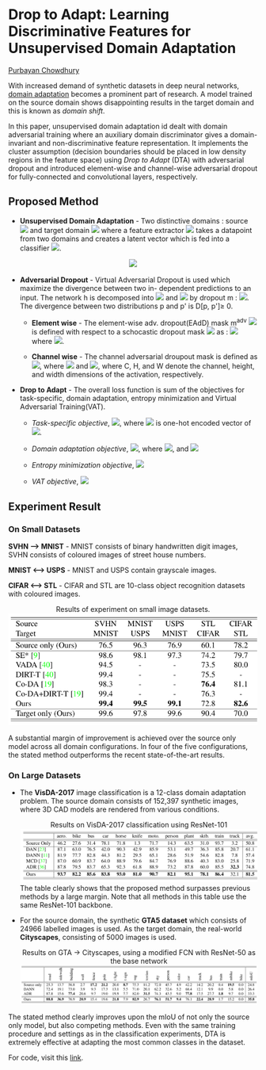 # Drop to Adapt: Learning Discriminative Features for Unsupervised Domain Adaptation

[Purbayan Chowdhury](https://www.linkedin.com/in/purbayan-chowdhury-38126914a/)

With increased demand of synthetic datasets in deep neural networks, [domain adaptation](https://en.wikipedia.org/wiki/Domain_adaptation) becomes a prominent part of research. A model trained on the source domain shows disappointing results in the target domain and this is known as _domain shift_.

In this paper, unsupervised domain adaptation id dealt with domain adversarial training where an auxiliary domain discriminator gives a domain-invariant and non-discriminative feature representation. It implements the cluster assumption (decision boundaries should be placed in low density regions in the feature space) using _Drop to Adapt_ (DTA) with adversarial dropout and introduced element-wise and channel-wise adversarial dropout for fully-connected and convolutional layers, respectively.

## Proposed Method

- **Unsupervised Domain Adaptation** - Two distinctive domains : source <img class="eqn-inline" src="https://latex.codecogs.com/svg.latex?S&space;=&space;\{X_s,&space;Y_s\}"> and target domain <img class="eqn-inline" src="https://latex.codecogs.com/svg.latex?T&space;=&space;\{X_t\}"> where a feature extractor <img class="eqn-inline" src="https://latex.codecogs.com/svg.latex?f(x;&space;m_f)"> takes a datapoint from two domains and creates a latent vector which is fed into a classifier <img src="https://latex.codecogs.com/svg.latex?c(.;&space;m_c)" class="eqn-inline">. 
<div align="center">
<img  class="eqn-outline" src="https://latex.codecogs.com/svg.latex?h(x;&space;m_f,&space;m_c)&space;=&space;c(f(x;&space;m_f);&space;m_c)">
</div>

- **Adversarial Dropout** - Virtual Adversarial Dropout is used which maximize the divergence between two in-
  dependent predictions to an input. The network h is decomposed into <img class="eqn-inline" src="https://latex.codecogs.com/svg.latex?h_l"> and <img class="eqn-inline" src="https://latex.codecogs.com/svg.latex?h_u"> by dropout m : <img src="https://latex.codecogs.com/svg.latex?h(x;m)=h_u&space;(m&space;\odot&space;h_l&space;(x))" class="eqn-inline">. The divergence between two distributions p and p' is D[p, p']≥ 0.

  - **Element wise** - The element-wise adv. dropout(EAdD) mask m<sup>adv</sup> <img class="eqn-inline" src="https://latex.codecogs.com/svg.latex?m^{adv}"> is defined with respect to a schocastic dropout mask <img class="eqn-inline" src="https://latex.codecogs.com/svg.latex?m^s"> as : <img class="eqn-inline" src="https://latex.codecogs.com/svg.latex?m^{adv}&space;=&space;argmax_m\&space;D[h(x;&space;m^s),&space;h(x;&space;m)]"> where <img class="eqn-inline" src="https://latex.codecogs.com/svg.latex?||m^s&space;-&space;m||\leq&space;\delta_eL">.

  - **Channel wise** - The channel adversarial droupout mask is defined as <img class="eqn-inline" src="https://latex.codecogs.com/svg.latex?m^{adv}&space;=&space;argmax_m\&space;D [h(x; m^s ), h(x; m)]">, where <img class="eqn-inline" src="https://latex.codecogs.com/svg.latex?\frac{1}{HW}\sum&space;||m^s(i)&space;-&space;m(i)||&space;\leq&space;\delta_CC"> and <img class="eqn-inline" src="https://latex.codecogs.com/svg.latex?h_l(x)\&space;\epsilon R^{C&space;\times&space;H\times&space;W}">, where C, H, and W denote the channel, height,
    and width dimensions of the activation, respectively.

- **Drop to Adapt** - The overall loss function is sum of the objectives for task-specific, domain adaptation, entropy minimization and Virtual Adversarial Training(VAT).

  - _Task-specific objective_, <img class="eqn-inline" src="https://latex.codecogs.com/svg.latex?L_T(S)&space;=&space;-&space;E_{x_{s},&space;y_{s}&space;\sim&space;S}[y_s^T&space;log\&space;h(x_s)]">, where  <img class="eqn-inline" src="https://latex.codecogs.com/svg.latex?y_s"> is one-hot encoded vector of  <img class="eqn-inline" src="https://latex.codecogs.com/svg.latex?y_s">.

  - _Domain adaptation objective_, <img class="eqn-inline" src="https://latex.codecogs.com/svg.latex?L_{DTA}(T)&space;=&space;L_{fDTA}(T)&space;&plus;&space;L_{cDTA}(T)">,
    where <img class="eqn-inline" src="https://latex.codecogs.com/svg.latex?L_{fDTA}(T)&space;=&space;E_{x_{s}&space;\sim&space;T}\&space;[D_{KL}[h(x_t;&space;m^s_f&space;),&space;||h(x_t;&space;m^{adv}_f)||]">,
    and <img class="eqn-inline" src="https://latex.codecogs.com/svg.latex?L_{cDTA}(T)&space;=&space;E_{x_{s}&space;\sim&space;T}\&space;[D_{KL}[h(x_t;&space;m^s_c&space;),&space;||h(x_t;&space;m^{adv}_c)||]">

  - _Entropy minimization objective_, <img class="eqn-inline" src="https://latex.codecogs.com/svg.latex?L_E(T)&space;=&space;E_{x_{t}&space;\sim&space;S}\&space;[h(x_t)^T\&space;log\&space;h(x_t)]">

  - _VAT objective_, <img class="eqn-inline" src="https://latex.codecogs.com/svg.latex?L_V(T)&space;=&space;E_{x_{t}&space;\sim&space;T}&space;[max_{||r||&space;\leq&space;\epsilon&space;}&space;D_{KL}[h(x_t),&space;||h(x_t&space;&plus;&space;r)||]">

## Experiment Result

### On Small Datasets

**SVHN ⟶ MNIST** - MNIST consists of binary handwritten
digit images, SVHN consists of coloured images of street
house numbers.

**MNIST ⟷ USPS** - MNIST and USPS contain grayscale
images.

**CIFAR ⟷ STL** - CIFAR and STL are 10-class object recognition datasets with coloured images.

<div align="center">
<div>Results of experiment on small image datasets.</div>
<img src="./images/da_small.png">
</div>

A substantial margin of improvement is achieved over the source only model across all domain configurations. In four of the five configurations, the stated method outperforms the recent state-of-the-art results.

### On Large Datasets

- The **VisDA-2017** image classification is a 12-class domain adaptation problem. The source domain consists of 152,397 synthetic images, where 3D CAD models are rendered from various conditions.

  <div align="center">
  <div>Results on VisDA-2017 classification using ResNet-101</div>
  <img src="./images/da_large.png">
  </div>
  The table clearly shows that the proposed method surpasses previous methods by a large margin. Note that all methods in this table use the same ResNet-101 backbone.

- For the source domain, the synthetic **GTA5 dataset** which consists of 24966 labelled images is used. As the target domain, the real-world **Cityscapes**, consisting of 5000 images is used.
  <div align="center">
  <div>Results on GTA → Cityscapes, using a modified FCN with ResNet-50 as the base network</div>
  <img src="./images/da_large1.png">
  </div>

The stated method clearly improves upon the mIoU of not only the source only model, but also competing methods. Even with the same training procedure and settings as in the classification experiments, DTA is extremely effective at adapting the most common classes in the dataset.

For code, visit this [link](https://github.com/postBG/DTA.pytorch).
